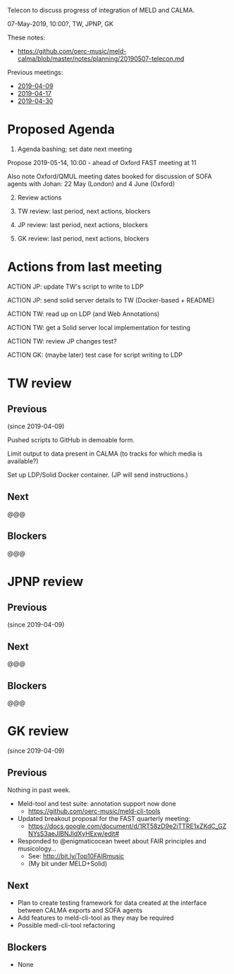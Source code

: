 Telecon to discuss progress of integration of MELD and CALMA.

07-May-2019, 10:00?, TW, JPNP, GK

These notes:
- https://github.com/oerc-music/meld-calma/blob/master/notes/planning/20190507-telecon.md

Previous meetings:
- [2019-04-09](https://github.com/oerc-music/meld-calma/blob/master/notes/planning/20190409-telecon.md)
- [2019-04-17](https://github.com/oerc-music/meld-calma/blob/master/notes/planning/20190417-telecon.md)
- [2019-04-30](https://github.com/oerc-music/meld-calma/blob/master/notes/planning/20190430-FAST-meeting.md)


# Proposed Agenda

1. Agenda bashing; set date next meeting

Propose 2019-05-14, 10:00 - ahead of Oxford FAST meeting at 11

Also note Oxford/QMUL meeting dates booked for discussion of SOFA agents with Johan:
22 May (London) and 4 June (Oxford)

2. Review actions

3. TW review: last period, next actions, blockers

4. JP review: last period, next actions, blockers

5. GK review: last period, next actions, blockers


# Actions from last meeting

ACTION JP: update TW's script to write to LDP

ACTION JP: send solid server details to TW (Docker-based + README)

ACTION TW: read up on LDP (and Web Annotations)

ACTION TW: get a Solid server local implementation for testing

ACTION TW: review JP changes test?

ACTION GK: (maybe later) test case for script writing to LDP


# TW review

## Previous

(since 2019-04-09)

Pushed scripts to GitHub in demoable form.

Limit output to data present in CALMA (to tracks for which media is available?)

Set up LDP/Solid Docker container.  (JP will send instructions.)

<!-- next from last meeting
Script to push annotations into the container.

With main goal of gaining familiarity with getting annotations into an LDP container.
-->

## Next

@@@

## Blockers

@@@


# JPNP review

## Previous

(since 2019-04-09)

<!-- previously...
Mostly tidying up dockerization of Solid + documentation.

Some tidying up SOFA front-end.
-->

<!-- next from last meeting
Send Docker LDP (Solid) container + details to TW?

Try out Thomas's scripts when pushed to GitHub.

Start thinking about generating repeatable FRBR musical work URIs from artist+title data provided by TW.
-->

## Next

@@@

## Blockers

@@@


# GK review

(since 2019-04-09)

## Previous

Nothing in past week.

- Meld-tool and test suite: annotation support now done
    - https://github.com/oerc-music/meld-cli-tools
- Updated breakout proposal for the FAST quarterly meeting:
    - https://docs.google.com/document/d/1RT58zD9e2iTTRE1xZKdC_GZNYsS3aeJIBNJIdXyHExw/edit#
- Responded to @enigmaticocean tweet about FAIR principles and musicology…
    - See: http://bit.ly/Top10FAIRmusic
    - (My bit under MELD+Solid)

## Next

- Plan to create testing framework for data created at the interface between CALMA exports and SOFA agents
- Add features to meld-cli-tool as they may be required
- Possible medl-cli-tool refactoring

## Blockers

- None

